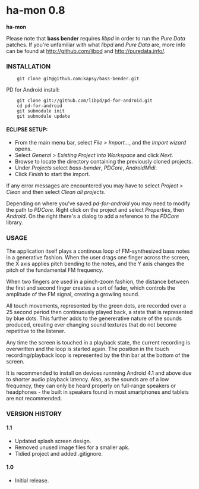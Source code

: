 # ha-mon 0.8

**ha-mon** 

Please note that **bass bender** requires *libpd* in order to run the *Pure Data* patches. If you're unfamiliar with what *libpd* and *Pure Data* are, more info can be found at <http://github.com/libpd> and <http://puredata.info/>.

### INSTALLATION

        git clone git@github.com:kapsy/bass-bender.git

PD for Android install:

        git clone git://github.com/libpd/pd-for-android.git
        cd pd-for-android
        git submodule init
        git submodule update

#### ECLIPSE SETUP:

* From the main menu bar, select *File > Import...*, and the *Import wizard* opens.
* Select *General > Existing Project into Workspace* and click *Next*.
* Browse to locate the directory containing the previously cloned projects.
* Under *Projects* select *bass-bender*, *PDCore*, *AndroidMidi*.
* Click *Finish* to start the import.

If any error messages are encountered you may have to select *Project > Clean* and then select *Clean all projects*. 

Depending on where you've saved *pd-for-android* you may need to modify the path to *PDCore*. Right click on the project and select *Properties*, then *Android*. On the right there's a dialog to add a reference to the *PDCore* library.

### USAGE

The application itself plays a continous loop of FM-synthesized bass notes in a generative fashion. When the user drags one finger across the screen, the X axis applies pitch bending to the notes, and the Y axis changes the pitch of the fundamental FM frequency. 

When two fingers are used in a pinch-zoom fashion, the distance between the first and second finger creates a sort of fader, which controls the amplitude of the FM signal, creating a growling sound. 

All touch movements, represented by the green dots, are recorded over a 25 second period then continuously played back, a state that is represented by blue dots. This further adds to the genererative nature of the sounds produced, creating ever changing sound textures that do not become repetitive to the listener.

Any time the screen is touched in a playback state, the current recording is overwritten and the loop is started again. The position in the touch recording/playback loop is represented by the thin bar at the bottom of the screen.

It is recommended to install on devices runnning Android 4.1 and above due to shorter audio playback latency. Also, as the sounds are of a low frequency, they can only be heard properly on full-range speakers or headphones - the built in speakers found in most smartphones and tablets are not recommended. 

### VERSION HISTORY

#### 1.1
* Updated splash screen design.
* Removed unused image files for a smaller apk.
* Tidied project and added .gitignore.

#### 1.0
* Initial release.
